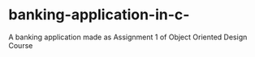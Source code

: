 # banking-application-in-c-
A banking application made as Assignment 1 of Object Oriented Design Course 

